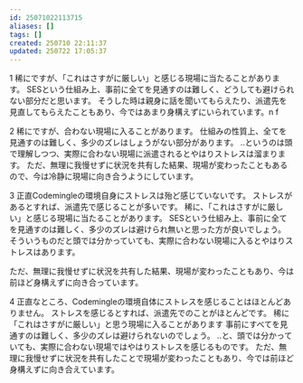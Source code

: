 ```yaml
---
id: 25071022113715
aliases: []
tags: []
created: 250710 22:11:37
updated: 250722 17:05:37
---
```


1 
稀にですが、「これはさすがに厳しい」と感じる現場に当たることがあります。
SESという仕組み上、事前に全てを見通すのは難しく、どうしても避けられない部分だと思います。
そうした時は親身に話を聞いてもらえたり、派遣先を見直してもらえたこともあり、今ではあまり身構えずにいられています。n f

2 
稀にですが、合わない現場に入ることがあります。
仕組みの性質上、全てを見通すのは難しく、多少のズレはしょうがない部分があります。
..というのは頭で理解しつつ、実際に合わない現場に派遣されるとやはりストレスは溜まります。
ただ、無理に我慢せずに状況を共有した結果、現場が変わったこともあるので、今は冷静に現場に向き合うようにしています。

3 
正直Codemingleの環境自身にストレスは殆ど感じていないです。
ストレスがあるとすれば、派遣先で感じることが多いです。
稀に、「これはさすがに厳しい」と感じる現場に当たることがあります。
SESという仕組み上、事前に全てを見通すのは難しく、多少のズレは避けられ無いと思った方が良いでしょう。
そういうものだと頭では分かっていても、実際に合わない現場に入るとやはりストレスはあります。

ただ、無理に我慢せずに状況を共有した結果、現場が変わったこともあり、今は前ほど身構えずに向き合っています。

4 
正直なところ、Codemingleの環境自体にストレスを感じることはほとんどありません。
ストレスを感じるとすれば、派遣先でのことがほとんどです。
稀に「これはさすがに厳しい」と思う現場に入ることがあります
事前にすべてを見通すのは難しく、多少のズレは避けられないのでしょう。
..と、頭では分かっていても、実際に合わない現場ではやはりストレスを感じるものです。
ただ、無理に我慢せずに状況を共有したことで現場が変わったこともあり、今では前ほど身構えずに向き合えています。